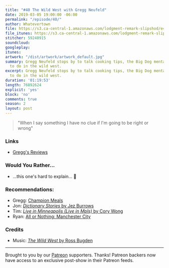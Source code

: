 ```yaml
---
title: "#40 The Wild West with Gregg Neufeld"
date: 2019-03-05 19:00:00 -06:00
permalink: "/episode/40/"
author: Whatevertown
file: https://s3.ca-central-1.amazonaws.com/lodgment-remark-slipshod/e40.mp3
file_itunes: https://s3.ca-central-1.amazonaws.com/lodgment-remark-slipshod/e40.m4a
stitcher: 59240915
soundcloud: 
googleplay: 
itunes: 
artwork: "/dist/artwork/artwork_default.jpg"
summary: Gregg Neufeld stops by to talk cooking tips, the Big Dog mentality, and what
  to do in the wild west.
excerpt: Gregg Neufeld stops by to talk cooking tips, the Big Dog mentality, and what
  to do in the wild west.
duration: '01:19:53'
length: 76892624
explicit: 'yes'
block: 'no'
comments: true
season: 2
layout: post
---
```


> "When I say something I have no clue if I'm going to be right or wrong"

### Links
- [Gregg's Reviews](https://www.youtube.com/channel/UCAl9wrdTAv_ZNhNQ3mxL9eA)

### Would You Rather…
- …this one's hard to explain… 🤠

### Recommendations:
- Gregg: [Champion Meals](https://www.championmeals.ca)
- Jon: [*Dictionary Stories* by Jez Burrows](http://www.dictionarystories.com)
- Tim: [*Live in Minneapolis (Live in Mpls)* by Cory Wong](https://open.spotify.com/album/2INZtLGSIyPX9UWPLwARi4?si=4ECEKe85TEiocMZpwN0KZQ)
- Ryan: [All or Nothing: Manchester City](https://www.youtube.com/watch?v=S6ds0rLzk9Q)

### Credits
- Music: [*The Wild West* by Ross Bugden](https://www.youtube.com/watch?v=VDPMAuv-3nk)

---

Brought to you by our [Patreon](https://www.patreon.com/whatevertown) supporters. Thanks! Patreon backers now have access to an exclusive post-show in their Patreon feeds.
